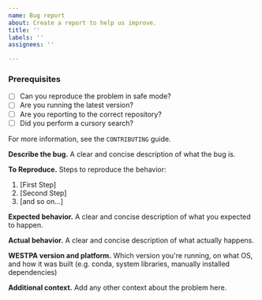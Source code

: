 ```yaml
---
name: Bug report
about: Create a report to help us improve.
title: ''
labels: ''
assignees: ''

---
```


### Prerequisites

* [ ] Can you reproduce the problem in safe mode?
* [ ] Are you running the latest version?
* [ ] Are you reporting to the correct repository?
* [ ] Did you perform a cursory search?

For more information, see the `CONTRIBUTING` guide.

**Describe the bug.**
A clear and concise description of what the bug is.

**To Reproduce.**
Steps to reproduce the behavior:
1. [First Step]
2. [Second Step]
3. [and so on...]

**Expected behavior.**
A clear and concise description of what you expected to happen.

**Actual behavior.**
A clear and concise description of what actually happens.

**WESTPA version and platform.**
Which version you're running, on what OS, and how it was built (e.g. conda, system libraries, manually installed dependencies)

**Additional context.**
Add any other context about the problem here.
